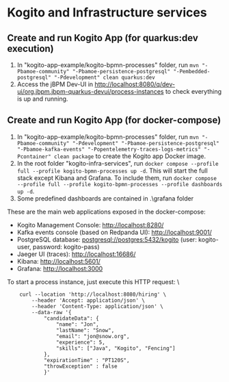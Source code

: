 # Kogito and Infrastructure services

## Create and run Kogito App (for quarkus:dev execution)
1. In "kogito-app-example/kogito-bpmn-processes" folder, run `mvn "-Pbamoe-community" "-Pbamoe-persistence-postgresql" "-Pembedded-postgresql" "-Pdevelopment" clean quarkus:dev`
2. Access the jBPM Dev-UI in [http://localhost:8080/q/dev-ui/org.jbpm.jbpm-quarkus-devui/process-instances]() to check everything is up and running.

## Create and run Kogito App (for docker-compose)
1. In "kogito-app-example/kogito-bpmn-processes" folder, run `mvn "-Pbamoe-community" "-Pdevelopment" "-Pbamoe-persistence-postgresql" "-Pbamoe-kafka-events" "-Popentelemetry-traces-logs-metrics" "-Pcontainer" clean package` to create the Kogito app Docker image.
2. In the root folder "kogito-infra-services", run `docker compose --profile full --profile kogito-bpmn-processes up -d`. This will start the full stack except
   Kibana and Grafana. To include them, run `docker compose --profile full --profile kogito-bpmn-processes --profile dashboards up -d`.
3. Some predefined dashboards are contained in .\grafana folder

These are the main web applications exposed in the docker-compose:
- Kogito Management Console: [http://localhost:8280/]()
- Kafka events console (based on Redpanda UI): [http://localhost:9001/]()
- PostgreSQL database: [postgresql://postgres:5432/kogito]() (user: kogito-user, password: kogito-pass)
- Jaeger UI (traces): [http://localhost:16686/]()
- Kibana: [http://localhost:5601/]()
- Grafana: [http://localhost:3000]()

To start a process instance, just execute this HTTP request: \
```
    curl --location 'http://localhost:8080/hiring' \
        --header 'Accept: application/json' \
        --header 'Content-Type: application/json' \
        --data-raw '{
            "candidateData": {
                "name": "Jon",
                "lastName": "Snow",
                "email": "jon@snow.org",
                "experience": 5,
                "skills": ["Java", "Kogito", "Fencing"]
            },
            "expirationTime" : "PT120S",
            "throwException" : false
            }'
```

